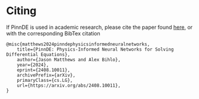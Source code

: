 # Citing

If PinnDE is used in academic research, please cite the paper found [here](https://arxiv.org/abs/2408.10011), 
or with the corresponding BibTex citation

    @misc{matthews2024pinndephysicsinformedneuralnetworks,
        title={PinnDE: Physics-Informed Neural Networks for Solving Differential Equations}, 
        author={Jason Matthews and Alex Bihlo},
        year={2024},
        eprint={2408.10011},
        archivePrefix={arXiv},
        primaryClass={cs.LG},
        url={https://arxiv.org/abs/2408.10011}, 
    }
